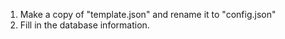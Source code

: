 1. Make a copy of "template.json" and rename it to "config.json"
2. Fill in the database information.